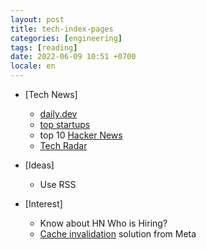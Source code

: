 ```yaml
---
layout: post
title: tech-index-pages
categories: [engineering]
tags: [reading]
date: 2022-06-09 10:51 +0700
locale: en
---
```

- [Tech News]
  + [daily.dev](https://app.daily.dev/)
  + [top startups](https://topstartups.io/)
  + top 10 [Hacker News](https://news.ycombinator.com/)
  + [Tech Radar](https://www.thoughtworks.com/radar)

- [Ideas]
  + Use RSS

- [Interest]
  + Know about HN Who is Hiring?
  + [Cache invalidation](https://engineering.fb.com/2022/06/08/core-data/cache-invalidation/) solution from Meta
